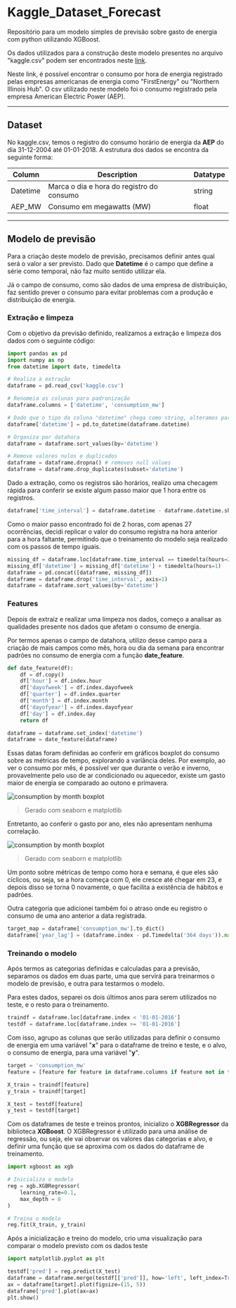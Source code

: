 # Kaggle_Dataset_Forecast

Repositório para um modelo simples de previsão sobre gasto de energia com python utilizando XGBoost.

Os dados utilizados para a construção deste modelo presentes no arquivo "kaggle.csv" podem ser encontrados neste <a href=https://www.kaggle.com/datasets/robikscube/hourly-energy-consumption>link<a>.

Neste link, é possível encontrar o consumo por hora de energia registrado pelas empresas americanas de energia como "FirstEnergy" ou "Northern Illinois Hub". O csv utilizado neste modelo foi o consumo registrado pela empresa American Electric Power (AEP).

---
## Dataset

No kaggle.csv, temos o registro do consumo horário de energia da __AEP__ do dia 31-12-2004 até 01-01-2018. A estrutura dos dados se encontra da seguinte forma:

| Column | Description | Datatype |
| ------ | ----------- | -------- |
| Datetime | Marca o dia e hora do registro do consumo | string |
| AEP_MW | Consumo em megawatts (MW) | float |

---

## Modelo de previsão

Para a criação deste modelo de previsão, precisamos definir antes qual será o valor a ser previsto. Dado que __Datetime__ é o campo que define a série como temporal, não faz muito sentido utilizar ela.

Já o campo de consumo, como são dados de uma empresa de distribuição, faz sentido prever o consumo para evitar problemas com a produção e distribuição de energia.

### Extração e limpeza

Com o objetivo da previsão definido, realizamos a extração e limpeza dos dados com o seguinte código:

```python
import pandas as pd
import numpy as np
from datetime import date, timedelta

# Realiza a extração
dataframe = pd.read_csv('kaggle.csv')

# Renomeia as colunas para padronização
dataframe.columns = ['datetime', 'consumption_mw']

# Dado que o tipo da coluna "datetime" chega como string, alteramos para o datatype certo
dataframe['datetime'] = pd.to_datetime(dataframe.datetime)

# Organiza por datahora
dataframe = dataframe.sort_values(by='datetime')

# Remove valores nulos e duplicados
dataframe = dataframe.dropna() # removes null values
dataframe = dataframe.drop_duplicates(subset='datetime')
```

Dado a extração, como os registros são horários, realizo uma checagem rápida para conferir se existe algum passo maior que 1 hora entre os registros.

```python
dataframe['time_interval'] = dataframe.datetime - dataframe.datetime.shift(1)
```

Como o maior passo encontrado foi de 2 horas, com apenas 27 ocorrências, decidi replicar o valor do consumo registra na hora anterior para a hora faltante, permitindo que o treinamento do modelo seja realizado com os passos de tempo iguais.

```python
missing_df = dataframe.loc[dataframe.time_interval == timedelta(hours=2)]
missing_df['datetime'] = missing_df['datetime'] + timedelta(hours=1)
dataframe = pd.concat([dataframe, missing_df])
dataframe = dataframe.drop('time_interval', axis=1)
dataframe = dataframe.sort_values(by='datetime')
```

### Features

Depois de extraiz e realizar uma limpeza nos dados, começo a analisar as qualidades presente nos dados que afetam o consumo de energia.

Por termos apenas o campo de datahora, utilizo desse campo para a criação de mais campos como mês, hora ou dia da semana para encontrar padrões no consumo de energia com a função __date_feature__.

```python
def date_feature(df):
    df = df.copy()
    df['hour'] = df.index.hour
    df['dayofweek'] = df.index.dayofweek
    df['quarter'] = df.index.quarter
    df['month'] = df.index.month
    df['dayofyear'] = df.index.dayofyear
    df['day'] = df.index.day
    return df

dataframe = dataframe.set_index('datetime')
dataframe = date_feature(dataframe)
```

Essas datas foram definidas ao conferir em gráficos boxplot do consumo sobre as métricas de tempo, explorando a variância deles. Por exemplo, ao ver o consumo por mês, é possível ver que durante o verão e inverno, provavelmente pelo uso de ar condicionado ou aquecedor, existe um gasto maior de energia se comparado ao outono e primavera.

![consumption by month boxplot](./media/consumption_by_month.png)

> Gerado com seaborn e matplotlib

Entretanto, ao conferir o gasto por ano, eles não apresentam nenhuma correlação.

![consumption by month boxplot](./media/consumption_by_year.png)

> Gerado com seaborn e matplotlib

Um ponto sobre métricas de tempo como hora e semana, é que eles são cíclicos, ou seja, se a hora começa com 0, ele cresce até chegar em 23, e depois disso se torna 0 novamente, o que facilita a existência de hábitos e padrões.

Outra categoria que adicionei também foi o atraso onde eu registro o consumo de uma ano anterior a data registrada.

```python
target_map = dataframe['consumption_mw'].to_dict()
dataframe['year_lag'] = (dataframe.index - pd.Timedelta('364 days')).map(target_map)
```

### Treinando o modelo

Após termos as categorias definidas e calculadas para a previsão, separamos os dados em duas parte, uma que servirá para treinarmos o modelo de previsão, e outra para testarmos o modelo.

Para estes dados, separei os dois últimos anos para serem utilizados no teste, e o resto para o treinamento.

```python
traindf = dataframe.loc[dataframe.index < '01-01-2016']
testdf = dataframe.loc[dataframe.index >= '01-01-2016']
```

Com isso, agrupo as colunas que serão utilizadas para definir o consumo de energia em uma variável "__x__" para o dataframe de treino e teste, e o alvo, o consumo de energia, para uma variável "__y__".

```python
target = 'consumption_mw'
feature = [feature for feature in dataframe.columns if feature not in target]

X_train = traindf[feature]
y_train = traindf[target]

X_test = testdf[feature]
y_test = testdf[target]
```

Com os dataframes de teste e treinos prontos, inicializo o __XGBRegressor__ da biblioteca __XGBoost__. O XGBRegressor é utilizado para uma análise de regressão, ou seja, ele vai observar os valores das categorias e alvo, e definir uma função que se aproxima com os dados do dataframe de treinamento.

```python
import xgboost as xgb

# Inicializa o modelo
reg = xgb.XGBRegressor(
    learning_rate=0.1,
    max_depth = 8
)

# Treina o modelo
reg.fit(X_train, y_train)
```

Após a inicialização e treino do modelo, crio uma visualização para comparar o modelo previsto com os dados teste

```python
import matplotlib.pyplot as plt

testdf['pred'] = reg.predict(X_test)
dataframe = dataframe.merge(testdf[['pred']], how='left', left_index=True, right_index=True)
ax = dataframe[target].plot(figsize=(15, 5))
dataframe['pred'].plot(ax=ax)
plt.show()
```

